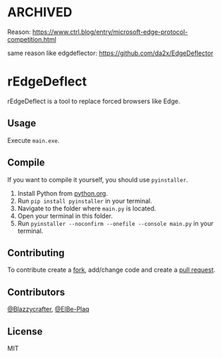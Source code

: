 # ARCHIVED
Reason: https://www.ctrl.blog/entry/microsoft-edge-protocol-competition.html

same reason like edgdeflector: https://github.com/da2x/EdgeDeflector
# rEdgeDeflect
rEdgeDeflect is a tool to replace forced browsers like Edge.

## Usage
Execute `main.exe`.

## Compile
If you want to compile it yourself, you should use `pyinstaller`.

1. Install Python from [python.org](https://python.org/).
2. Run `pip install pyinstaller` in your terminal.
3. Navigate to the folder where `main.py` is located.
4. Open your terminal in this folder.
5. Run `pyinstaller --noconfirm --onefile --console main.py` in your terminal.

## Contributing
To contribute create a [fork](https://github.com/Blazzycrafter/rEdgeDeflect/fork), add/change code and create a [pull request](https://github.com/Blazzycrafter/rEdgeDeflect/pulls).

## Contributors
[@Blazzycrafter](https://github.com/Blazzycrafter), [@ElBe-Plaq](https://github.com/ElBe-Plaq)

## License
MIT

